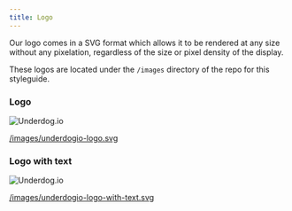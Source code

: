 ```yaml
---
title: Logo
---
```


Our logo comes in a SVG format which allows it to be rendered at any size without
any pixelation, regardless of the size or pixel density of the display.

These logos are located under the `/images` directory of the repo for this styleguide.

### Logo

<img alt="Underdog.io" src="/dist/img/underdogio-logo.svg" />

<a href="https://github.com/underdogio/underdog-styles/blob/master/images/underdogio-logo.svg" target="_blank">/images/underdogio-logo.svg</a>

### Logo with text

<img alt="Underdog.io" src="/dist/img/underdogio-logo-with-text.svg" />

<a href="https://github.com/underdogio/underdog-styles/blob/master/images/underdogio-logo-with-text.svg" target="_blank">/images/underdogio-logo-with-text.svg</a>
